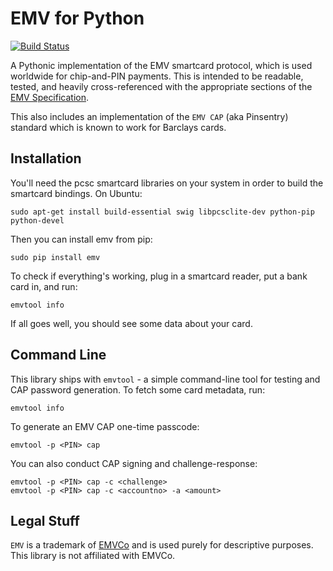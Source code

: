 EMV for Python
==============

[![Build Status](https://travis-ci.org/russss/python-emv.svg?branch=master)](https://travis-ci.org/russss/python-emv)

A Pythonic implementation of the EMV smartcard protocol, which is used
worldwide for chip-and-PIN payments. This is intended to be readable,
tested, and heavily cross-referenced with the appropriate sections of the
[EMV Specification](http://www.emvco.com/specifications.aspx).

This also includes an implementation of the `EMV CAP` (aka Pinsentry)
standard which is known to work for Barclays cards.

Installation
------------

You'll need the pcsc smartcard libraries on your system in order to build the
smartcard bindings. On Ubuntu:

    sudo apt-get install build-essential swig libpcsclite-dev python-pip python-devel

Then you can install emv from pip:

    sudo pip install emv

To check if everything's working, plug in a smartcard reader, put a bank
card in, and run:

    emvtool info

If all goes well, you should see some data about your card.

Command Line
------------

This library ships with `emvtool` - a simple command-line tool for testing
and CAP password generation. To fetch some card metadata, run:

    emvtool info

To generate an EMV CAP one-time passcode:

    emvtool -p <PIN> cap

You can also conduct CAP signing and challenge-response:

    emvtool -p <PIN> cap -c <challenge>
    emvtool -p <PIN> cap -c <accountno> -a <amount>

Legal Stuff
-----------

`EMV` is a trademark of [EMVCo](http://www.emvco.com/) and is used
purely for descriptive purposes. This library is not affiliated with
EMVCo.
